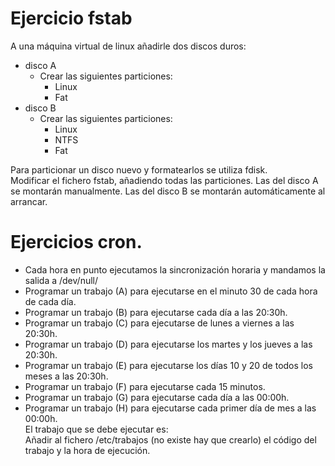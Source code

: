 # Ejercicio fstab  
A una máquina virtual de linux añadirle dos discos duros:
- disco A
  - Crear las siguientes particiones:
    - Linux
    - Fat
- disco B
  - Crear las siguientes particiones:
    - Linux
    - NTFS
    - Fat
    
Para particionar un disco nuevo y formatearlos se utiliza fdisk.  
Modificar el fichero fstab, añadiendo todas las particiones. Las del disco A se montarán manualmente. Las del disco B se montarán automáticamente al arrancar.  

# Ejercicios cron.  
- Cada hora en punto ejecutamos la sincronización horaria y mandamos la salida a /dev/null/
- Programar un trabajo (A) para ejecutarse en el minuto 30 de cada hora de cada día.
- Programar un trabajo (B) para ejecutarse cada día a las 20:30h.
- Programar un trabajo (C) para ejecutarse de lunes a viernes a las 20:30h.
- Programar un trabajo (D) para ejecutarse los martes y los jueves a las 20:30h.
- Programar un trabajo (E) para ejecutarse los días 10 y 20 de todos los meses a las 20:30h.
- Programar un trabajo (F) para ejecutarse cada 15 minutos.
- Programar un trabajo (G) para ejecutarse cada día a las 00:00h.
- Programar un trabajo (H) para ejecutarse cada primer día de mes a las 00:00h.  
El trabajo que se debe ejecutar es:  
Añadir al fichero /etc/trabajos (no existe hay que crearlo) el código del trabajo y la hora de ejecución.  

      
